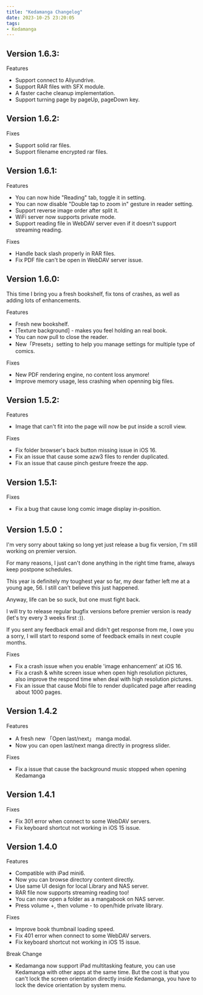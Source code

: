 ```yaml
---
title: "Kedamanga Changelog"
date: 2023-10-25 23:20:05
tags:
- Kedamanga
---
```


## Version 1.6.3:
Features
- Support connect to Aliyundrive.
- Support RAR files with SFX module.
- A faster cache cleanup implementation.
- Support turning page by pageUp, pageDown key.

## Version 1.6.2:
Fixes
- Support solid rar files.
- Support filename encrypted rar files.

## Version 1.6.1:
Features
- You can now hide "Reading" tab, toggle it in setting.
- You can now disable "Double tap to zoom in" gesture in reader setting.
- Support reverse image order after split it.
- WiFi server now supports private mode.
- Support reading file in WebDAV server even if it doesn't support streaming reading.

Fixes
- Handle back slash properly in RAR files.
- Fix PDF file can't be open in WebDAV server issue.

## Version 1.6.0:
This time I bring you a fresh bookshelf, fix tons of crashes, as well as adding lots of enhancements.

Features
- Fresh new bookshelf.
- [Texture background] - makes you feel holding an real book.
- You can now pull to close the reader.
- New「Presets」setting to help you manage settings for multiple type of comics.

Fixes
- New PDF rendering engine, no content loss anymore!
- Improve memory usage, less crashing when openning big files.

## Version 1.5.2:
Features
- Image that can't fit into the page will now be put inside a scroll view.

Fixes
- Fix folder browser's back button missing issue in iOS 16.
- Fix an issue that cause some azw3 files to render duplicated.
- Fix an issue that cause pinch gesture freeze the app.

## Version 1.5.1:
Fixes
- Fix a bug that cause long comic image display in-position.

## Version 1.5.0：

I'm very sorry about taking so long yet just release a bug fix version, I'm still working on premier version.

For many reasons, I just can't done anything in the right time frame, always keep postpone schedules.

This year is definitely my toughest year so far, my dear father left me at a young age, 56. I still can't believe this just happened.

Anyway, life can be so suck, but one must fight back.

I will try to release regular bugfix versions before premier version is ready (let's try every 3 weeks first :)).

If you sent any feedback email and didn't get response from me, I owe you a sorry, I will start to respond some of feedback emails in next couple months.

Fixes
- Fix a crash issue when you enable 'image enhancement' at iOS 16.
- Fix a crash & white screen issue when open high resolution pictures, also improve the respond time when deal with high resolution pictures.
- Fix an issue that cause Mobi file to render duplicated page after reading about 1000 pages.


## Version 1.4.2
Features
- A fresh new 「Open last/next」 manga modal.
- Now you can open last/next manga directly in progress slider.

Fixes
- Fix a issue that cause the background music stopped when opening Kedamanga

## Version 1.4.1
Fixes
- Fix 301 error when connect to some WebDAV servers.
- Fix keyboard shortcut not working in iOS 15 issue.

## Version 1.4.0
Features
- Compatible with iPad mini6.
- Now you can browse directory content directly.
- Use same UI design for local Library and NAS server.
- RAR file now supports streaming reading too!
- You can now open a folder as a mangabook on NAS server.
- Press volume +, then volume - to open/hide private library.

Fixes
- Improve book thumbnail loading speed.
- Fix 401 error when connect to some WebDAV servers.
- Fix keyboard shortcut not working in iOS 15 issue.

Break Change
- Kedamanga now support iPad multitasking feature, you can use Kedamanga with other apps at the same time. But the cost is that you can't lock the screen orientation directly inside Kedamanga, you have to lock the device orientation by system menu.
